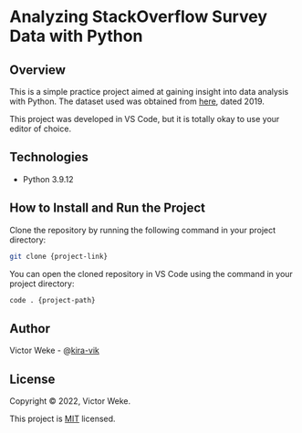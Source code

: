 # Analyzing StackOverflow Survey Data with Python
## Overview
This is a simple practice project aimed at gaining insight into data analysis with Python. 
The dataset used was obtained from [here](https://insights.stackoverflow.com/survey), dated 2019. 

This project was developed in VS Code, but it is totally okay to use your editor of choice. 


## Technologies
- Python 3.9.12


## How to Install and Run the Project
Clone the repository by running the following command in your project directory:

```bash
git clone {project-link}
```

You can open the cloned repository in VS Code using the command in your project directory:
```bash
code . {project-path}
```


## Author
Victor Weke - @[kira-vik](https://github.com/kira-vik)


## License
Copyright © 2022, Victor Weke.

This project is [MIT](https://choosealicense.com/licenses/mit/) licensed.
